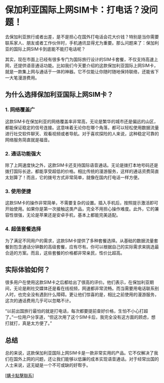 # 保加利亚国际上网SIM卡：打电话？没问题！

去保加利亚旅行或者出差，是不是担心在国外打电话会花大价钱？特别是当你需要联系家人、朋友或者工作伙伴时，手机通讯显得尤为重要。那么问题来了：保加利亚的国际上网SIM卡到底能不能打电话呢？

其实，现在市面上已经有很多专门为国际旅行设计的SIM卡套餐，不仅支持高速上网，还提供语音通话功能。比如我们今天要介绍的这款保加利亚国际上网SIM卡，就是一款集上网与通话于一体的神器。它不仅能让你随时随地保持联络，还能省下一大笔漫游费用。

## 为什么选择保加利亚国际上网SIM卡？

### 1. 网络覆盖广

这款SIM卡在保加利亚的网络覆盖率非常高，无论是繁华的城市还是偏远的山区，都能保证稳定的信号连接。这意味着无论你在哪个角落，都可以轻松使用数据流量进行社交软件聊天、观看视频或者导航。对于喜欢探险的人来说，这种稳定可靠的网络服务简直就是福音。

### 2. 通话功能强大

除了上网速度快之外，这款SIM卡还支持国际语音通话。无论是拨打本地号码还是拨打国际长途，都能享受超低的价格。相比传统的漫游服务，这样的通话资费简直太划算了！而且，它的拨号方式非常简单，就像在国内打电话一样方便。

### 3. 使用便捷

这款SIM卡的操作非常简单，不需要复杂的设置。插入手机后，按照提示激活即可开始使用。如果你是第一次接触这类产品，完全不用担心操作难度。此外，它的兼容性很强，无论是苹果还是安卓手机，基本上都能完美适配。

### 4. 超值套餐选择

为了满足不同用户的需求，这款SIM卡提供了多种套餐选择。从基础的数据流量套餐到包含通话分钟数的高级套餐，应有尽有。你可以根据自己的实际需求来挑选最合适的方案。而且，这些套餐的价格都非常亲民，性价比超高。

## 实际体验如何？

很多用户在使用这款SIM卡之后都给出了很高的评价。他们表示，在保加利亚期间，无论是刷社交媒体还是看在线视频，网速都非常流畅。而当需要用电话联系别人时，也完全没有遇到什么障碍。更让他们惊喜的是，相比之前使用的漫游服务，这次的通话费用几乎可以忽略不计。

“以前出国旅行最怕的就是打电话，每次都要提前查好价格，生怕不小心打超了。”一位用户分享道，“但这次用了这个SIM卡后，我完全没有这方面的顾虑，想打就打，真是太方便了。”

## 总结

总的来说，这款保加利亚国际上网SIM卡是一款非常实用的产品。它不仅解决了我们在国外上网的问题，还让我们能够以低廉的成本实现语音通话。对于经常出国的人士来说，这无疑是一个不可或缺的好帮手。

[[購卡點擊聯系](https://t.me/s/esim1088)]
